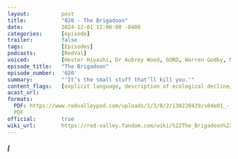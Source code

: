 ```yaml
---
layout:          post
title:           "020 - The Brigadoon"
date:            2024-12-01 12:00:00 -0400
categories:      [episode]
trailer:         false
tags:            [Episodes]
podcasts:        [RedVal]
voiced:          [Hester Hiyashi, Dr Aubrey Wood, GORD, Warren Godby, Marmite, Jade Turner, Dr Degracious (Grace) Mele, Stevie, Malcolm]
episode_title:   "The Brigadoon"
episode_number:  '020'
summary:         "'It’s the small stuff that’ll kill you.'"
content_flags:   [explicit language, description of ecological decline/disaster, discussion of assisted dying, depictions of symptoms of dementia]
acast_url:       
formats: 
  PDF: https://www.redvalleypod.com/uploads/1/3/0/2/130220429/s04e01_-_transcript.pdf
  PDF 
official:        true
wiki_url:        https://red-valley.fandom.com/wiki/%22The_Brigadoon%22
---
```


##### [

